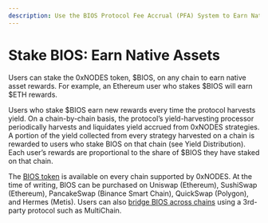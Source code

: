 ```yaml
---
description: Use the BIOS Protocol Fee Accrual (PFA) System to Earn Native Assets
---
```


# Stake BIOS: Earn Native Assets

Users can stake the 0xNODES token, $BIOS, on any chain to earn native asset rewards. For example, an Ethereum user who stakes $BIOS will earn $ETH rewards.

Users who stake $BIOS earn new rewards every time the protocol harvests yield. On a chain-by-chain basis, the protocol’s yield-harvesting processor periodically harvests and liquidates yield accrued from 0xNODES strategies. A portion of the yield collected from every strategy harvested on a chain is rewarded to users who stake BIOS on that chain (see Yield Distribution). Each user’s rewards are proportional to the share of $BIOS they have staked on that chain.

The [BIOS token](https://0xnodes.io/bios) is available on every chain supported by 0xNODES. At the time of writing, BIOS can be purchased on Uniswap (Ethereum), SushiSwap (Ethereum), PancakeSwap (Binance Smart Chain), QuickSwap (Polygon), and Hermes (Metis). Users can also [bridge BIOS across chains](../moving-bios-between-chains/how-to-move-your-bios-to-the-polygon-network.md) using a 3rd-party protocol such as MultiChain.
